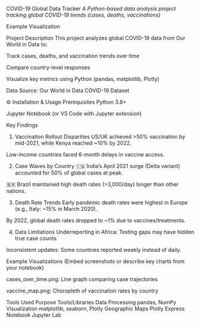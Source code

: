 COVID-19 Global Data Tracker
*A Python-based data analysis project tracking global COVID-19 trends (cases, deaths, vaccinations)*

Example Visualization

Project Description
This project analyzes global COVID-19 data from Our World in Data to:

Track cases, deaths, and vaccination trends over time

Compare country-level responses

Visualize key metrics using Python (pandas, matplotlib, Plotly)

Data Source: Our World in Data COVID-19 Dataset

⚙️ Installation & Usage
Prerequisites
Python 3.8+

Jupyter Notebook (or VS Code with Jupyter extension)

Key Findings
1. Vaccination Rollout Disparities
US/UK achieved >50% vaccination by mid-2021, while Kenya reached ~10% by 2022.

Low-income countries faced 6-month delays in vaccine access.

2. Case Waves by Country
🇮🇳 India’s April 2021 surge (Delta variant) accounted for 50% of global cases at peak.

🇧🇷 Brazil maintained high death rates (>3,000/day) longer than other nations.

3. Death Rate Trends
Early pandemic death rates were highest in Europe (e.g., Italy: ~15% in March 2020).

By 2022, global death rates dropped to ~1% due to vaccines/treatments.

4. Data Limitations
Underreporting in Africa: Testing gaps may have hidden true case counts.

Inconsistent updates: Some countries reported weekly instead of daily.

 Example Visualizations
(Embed screenshots or describe key charts from your notebook)

cases_over_time.png: Line graph comparing case trajectories

vaccine_map.png: Choropleth of vaccination rates by country

Tools Used
Purpose	Tools/Libraries
Data Processing	pandas, NumPy
Visualization	matplotlib, seaborn, Plotly
Geographic Maps	Plotly Express
Notebook	Jupyter Lab

